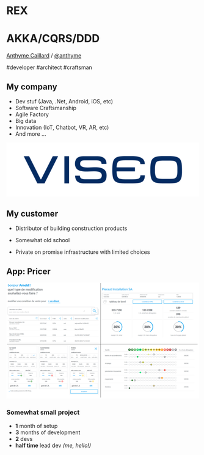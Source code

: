 # REX 
# AKKA/CQRS/DDD

[Anthyme Caillard]("mailto:anthyme@gmail.com") /
[@anthyme]("http://twitter.com/anthyme")

\#developer \#architect \#craftsman 


## My company

- Dev stuf (Java, .Net, Android, iOS, etc)
- Software Craftsmanship
- Agile Factory
- Big data
- Innovation (IoT, Chatbot, VR, AR, etc)
- And more ...

![Viseo](/slides/rex-akka-cqrs/img/viseo.png)


## My customer

- Distributor of building construction products

- Somewhat old school

- Private on promise infrastructure with limited choices


## App: Pricer

![Pricer](/slides/rex-akka-cqrs/img/app-small.png)


### Somewhat small project

- **1** month of setup 
- **3** months of development
- **2** devs
- **half time** lead dev _(me, hello!)_
